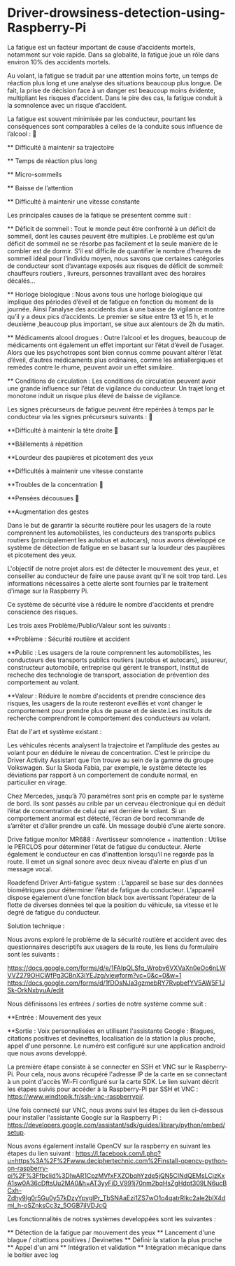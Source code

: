 # Driver-drowsiness-detection-using-Raspberry-Pi

La fatigue est un facteur important de cause d’accidents mortels, notamment sur voie rapide. Dans sa globalité, la fatigue joue un rôle dans environ 10% des accidents mortels.

Au volant, la fatigue se traduit par une attention moins forte, un temps de réaction plus long et une analyse des situations beaucoup plus longue. De fait, la prise de décision face à un danger est beaucoup moins évidente, multipliant les risques d’accident. Dans le pire des cas, la fatigue conduit à la somnolence avec un risque d’accident.

La fatigue est souvent minimisée par les conducteur, pourtant les conséquences sont comparables à celles de la conduite sous influence de l’alcool :  

** Difficulté à maintenir sa trajectoire 

** Temps de réaction plus long 

** Micro-sommeils 

** Baisse de l’attention

** Difficulté à maintenir une vitesse constante

Les principales causes de la fatique se présentent comme suit : 

** Déficit de sommeil : Tout le monde peut être confronté à un déficit de sommeil, dont les causes peuvent être multiples. Le problème est qu’un déficit de sommeil ne se résorbe pas facilement et la seule manière de le combler est de dormir. S’il est difficile de quantifier le nombre d’heures de sommeil idéal pour l’individu moyen, nous savons que certaines catégories de conducteur sont d’avantage exposés aux risques de déficit de sommeil: chauffeurs routiers , livreurs, personnes travaillant avec des horaires décalés... 

** Horloge biologique : Nous avons tous une horloge biologique qui implique des périodes d’éveil et de fatigue en fonction du moment de la journée. Ainsi l’analyse des accidents dus à une baisse de vigilance montre qu’il y a deux pics d’accidents. Le premier se situe entre 13 et 15 h, et le deuxième ,beaucoup plus important, se situe aux alentours de 2h du matin.   

** Médicaments alcool drogues : Outre l’alcool et les drogues, beaucoup de médicaments ont également un effet important sur l’état d’éveil de l’usager. Alors que les psychotropes sont bien connus comme pouvant altérer l’état d’éveil, d’autres médicaments plus ordinaires, comme les antiallergiques et remèdes contre le rhume, peuvent avoir un effet similaire.

** Conditions de circulation : Les conditions de circulation peuvent avoir une grande influence sur l’état de vigilance du conducteur. Un trajet long et monotone induit un risque plus élevé de baisse de vigilance.

Les signes précurseurs de fatigue peuvent être repérées à temps par le conducteur via les signes précurseurs suivants : 

**Difficulté à maintenir la tête droite  

**Bâillements à répétition

**Lourdeur des paupières et picotement des yeux

**Difficultés à maintenir une vitesse constante

**Troubles de la concentration 

**Pensées décousues  

**Augmentation des gestes

Dans le but de garantir la sécurité routière pour les usagers de la route comprennent les automobilistes, les conducteurs des transports publics routiers (principalement les autobus et autocars), nous avons développé ce système de détection de fatigue en se basant sur la lourdeur des paupières et picotement des yeux. 

L'objectif de notre projet alors est de détecter le mouvement des yeux, et conseiller au conducteur de faire une pause avant qu’il ne soit trop tard. Les informations nécessaires à cette alerte sont fournies par le traitement d'image sur la Raspberry Pi.  

Ce système de sécurité vise à réduire le nombre d'accidents et prendre conscience des risques. 

Les trois axes Problème/Public/Valeur sont les suivants :  

**Problème :    Sécurité routière et accident                         

**Public   :    Les usagers de la route comprennent les automobilistes, les conducteurs des transports publics routiers (autobus et autocars), assureur, constructeur automobile, entreprise qui gérent le transport, Institut de recheche des technologie de transport, association de prévention des comportement au volant.

**Valeur   :    Réduire le nombre d'accidents et prendre conscience des risques, les usagers de la route resteront eveillés et vont changer le comportement pour prendre plus de pause et de sieste.Les instituts de recherche comprendront le comportement des conducteurs au volant. 

Etat de l'art et système existant : 

Les véhicules récents analysent la trajectoire et l’amplitude des gestes au volant pour en déduire le niveau de concentration. C’est le principe du Driver Activity Assistant que l’on trouve au sein de la gamme du groupe Volkswagen. Sur la Skoda Fabia, par exemple, le système détecte les déviations par rapport à un comportement de conduite normal, en particulier en virage.

Chez Mercedes, jusqu’à 70 paramètres sont pris en compte par le système de bord. Ils sont passés au crible par un cerveau électronique qui en déduit l’état de concentration de celui qui est derrière le volant. Si un comportement anormal est détecté, l’écran de bord recommande de s’arrêter et d’aller prendre un café. Un message doublé d’une alerte sonore.

Drive fatigue monitor MR688 : Avertisseur somnolence + inattention : Utilise le PERCLOS pour déterminer l’état de fatigue du conducteur.
Alerte également le conducteur en cas d’inattention lorsqu’il ne regarde pas la route. Il emet un signal sonore avec deux niveau d’alerte en plus d'un message vocal.

Roadefend Driver Anti-fatigue system : L’appareil se base sur des données biométriques pour déterminer l’état de fatigue du conducteur.
L’appareil dispose également d’une fonction black box avertissant l’opérateur de la flotte de diverses données tel que la position du véhicule, sa vitesse et le degré de fatigue du conducteur.

Solution technique :

Nous avons exploré le problème de la sécurité routière et accident avec des questionnaires descriptifs aux usagers de la route, les liens du formulaire sont les suivants :

https://docs.google.com/forms/d/e/1FAIpQLSfq_Wrobv6VXVaXn0eOo6nLWVVZ279OHCWfPg3CBnX3iYEJzg/viewform?vc=0&c=0&w=1
https://docs.google.com/forms/d/1fDOsNJa3gzmebRY7RvpbefYV5AW5F1JSk-OrkNxbyuA/edit

Nous définissons les entrées / sorties de notre système comme suit :

**Entrée : Mouvement des yeux

**Sortie : Voix personnalisées en utilisant l'assistante Google : Blagues, citations positives et devinettes, localisation de la station la plus proche, appel d'une personne. Le numéro est configuré sur une application android que nous avons developpé. 
                        
La première étape consiste à se connecter en SSH et VNC sur le Raspberry-Pi. Pour cela, nous avons récupéré l'adresse IP de la carte en se connectant à un point d'accès Wi-Fi configuré sur la carte SDK. Le lien suivant décrit les étapes suivis pour accéder à la Raspberry-Pi par SSH et VNC : https://www.windtopik.fr/ssh-vnc-raspberrypi/.

Une fois connecté sur VNC, nous avons suivi les étapes du lien ci-dessous pour installer l'assistante Google sur la Raspberry Pi : https://developers.google.com/assistant/sdk/guides/library/python/embed/setup. 

Nous avons également installé OpenCV sur la raspberry en suivant les étapes du lien suivant : https://l.facebook.com/l.php?u=https%3A%2F%2Fwww.deciphertechnic.com%2Finstall-opencv-python-on-raspberry-pi%2F%3Ffbclid%3DIwAR1CpzMVfxFXZObqhYzde5jQN5CINdQEMsLCjzKxA1sw0A36cDftsUu2MA0&h=AT3yyFiD_V991j70nm2bqHsZgHdpt309LN6ucBCxh-Zdhy9Ig0r5Gu0y57kDzyYpvglPr_TbSNAaEzi1ZS7wO1o4qatrRIkc2ale2bIX4dmI_h-oSZnksCc3z_5OGB7jIVDJcQ

Les fonctionnalités de notres systèmes developpées sont les suivantes :
 
** Détection de la fatigue par mouvement des yeux
** Lancement d'une blague / citattions positives / Devinettes
** Définir la station la plus proche
** Appel d'un ami
** Intégration et validation
** Intégration mécanique dans le boitier avec log
 
